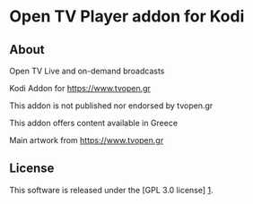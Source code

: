 
# Open TV Player addon for Kodi

## About

Open TV Live and on-demand broadcasts

Kodi Addon for https://www.tvopen.gr

This addon is not published nor endorsed by tvopen.gr

This addon offers content available in Greece

Main artwork from https://www.tvopen.gr

License
-------
This software is released under the [GPL 3.0 license] [1].

[1]: http://www.gnu.org/licenses/gpl-3.0.html